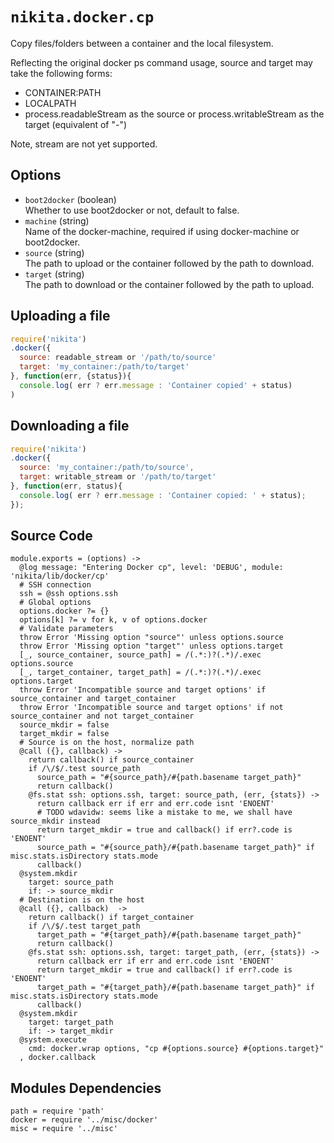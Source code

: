 
# `nikita.docker.cp`

Copy files/folders between a container and the local filesystem.

Reflecting the original docker ps command usage, source and target may take
the following forms:

* CONTAINER:PATH 
* LOCALPATH
* process.readableStream as the source or process.writableStream as the
  target (equivalent of "-")

Note, stream are not yet supported.

## Options

* `boot2docker` (boolean)   
  Whether to use boot2docker or not, default to false.
* `machine` (string)   
  Name of the docker-machine, required if using docker-machine or boot2docker.
* `source` (string)   
  The path to upload or the container followed by the path to download.
* `target` (string)   
  The path to download or the container followed by the path to upload.

## Uploading a file

```javascript
require('nikita')
.docker({
  source: readable_stream or '/path/to/source'
  target: 'my_container:/path/to/target'
}, function(err, {status}){
  console.log( err ? err.message : 'Container copied' + status)
)
```

## Downloading a file

```javascript
require('nikita')
.docker({
  source: 'my_container:/path/to/source',
  target: writable_stream or '/path/to/target'
}, function(err, status){
  console.log( err ? err.message : 'Container copied: ' + status);
});
```

## Source Code

    module.exports = (options) ->
      @log message: "Entering Docker cp", level: 'DEBUG', module: 'nikita/lib/docker/cp'
      # SSH connection
      ssh = @ssh options.ssh
      # Global options
      options.docker ?= {}
      options[k] ?= v for k, v of options.docker
      # Validate parameters
      throw Error 'Missing option "source"' unless options.source
      throw Error 'Missing option "target"' unless options.target
      [_, source_container, source_path] = /(.*:)?(.*)/.exec options.source
      [_, target_container, target_path] = /(.*:)?(.*)/.exec options.target
      throw Error 'Incompatible source and target options' if source_container and target_container
      throw Error 'Incompatible source and target options' if not source_container and not target_container
      source_mkdir = false
      target_mkdir = false
      # Source is on the host, normalize path
      @call ({}, callback) ->
        return callback() if source_container
        if /\/$/.test source_path
          source_path = "#{source_path}/#{path.basename target_path}"
          return callback()
        @fs.stat ssh: options.ssh, target: source_path, (err, {stats}) ->
          return callback err if err and err.code isnt 'ENOENT'
          # TODO wdavidw: seems like a mistake to me, we shall have source_mkdir instead
          return target_mkdir = true and callback() if err?.code is 'ENOENT'
          source_path = "#{source_path}/#{path.basename target_path}" if misc.stats.isDirectory stats.mode
          callback()
      @system.mkdir
        target: source_path
        if: -> source_mkdir
      # Destination is on the host
      @call ({}, callback)  ->
        return callback() if target_container
        if /\/$/.test target_path
          target_path = "#{target_path}/#{path.basename target_path}"
          return callback()
        @fs.stat ssh: options.ssh, target: target_path, (err, {stats}) ->
          return callback err if err and err.code isnt 'ENOENT'
          return target_mkdir = true and callback() if err?.code is 'ENOENT'
          target_path = "#{target_path}/#{path.basename target_path}" if misc.stats.isDirectory stats.mode
          callback()
      @system.mkdir
        target: target_path
        if: -> target_mkdir
      @system.execute
        cmd: docker.wrap options, "cp #{options.source} #{options.target}"
      , docker.callback

## Modules Dependencies

    path = require 'path'
    docker = require '../misc/docker'
    misc = require '../misc'
